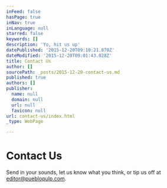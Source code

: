 ```yaml
---
inFeed: false
hasPage: true
inNav: true
inLanguage: null
starred: false
keywords: []
description: 'Yo, hit us up'
datePublished: '2015-12-20T09:10:21.870Z'
dateModified: '2015-12-20T09:01:43.028Z'
title: Contact Us
author: []
sourcePath: _posts/2015-12-20-contact-us.md
published: true
authors: []
publisher:
  name: null
  domain: null
  url: null
  favicon: null
url: contact-us/index.html
_type: WebPage

---
```

# Contact Us

Send in your sounds, let us know what you think, or tip us off at [editor@pueblopulp.com][0].

[0]: mailto:editor@pueblopulp.com